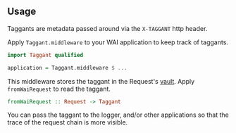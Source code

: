 Usage
----

Taggants are metadata passed around via the `X-TAGGANT` http header.

Apply `Taggant.middleware` to your WAI application to keep track of taggants.

```haskell
import Taggant qualified

application = Taggant.middleware $ ...
```

This middleware stores the taggant in the Request's [vault](https://hackage.haskell.org/package/wai-3.2.3/docs/Network-Wai.html#v:vault). Apply `fromWaiRequest` to read the taggant.

```haskell
fromWaiRequest :: Request -> Taggant
```

You can pass the taggant to the logger, and/or other applications so that the trace of the request chain is more visible.